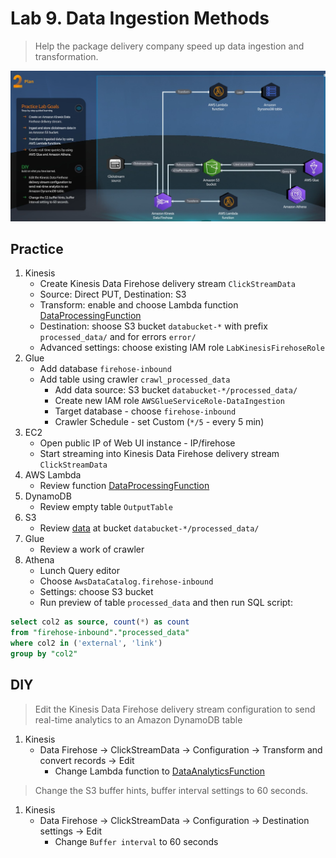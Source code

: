 # Lab 9. Data Ingestion Methods
> Help the package delivery company speed up data ingestion and transformation.

![Data Ingestion Methods. Plan](09_Data_Ingestion_Methods.jpg)

## Practice
1. Kinesis
   - Create Kinesis Data Firehose delivery stream `ClickStreamData` 
   - Source: Direct PUT, Destination: S3
   - Transform: enable and choose Lambda function [DataProcessingFunction](process_data.py)
   - Destination: shoose S3 bucket `databucket-*` with prefix `processed_data/` and for errors `error/`
   - Advanced settings: choose existing IAM role `LabKinesisFirehoseRole` 
2. Glue
   - Add database `firehose-inbound`
   - Add table using crawler `crawl_processed_data`
     - Add data source: S3 bucket `databucket-*/processed_data/`
     - Create new IAM role `AWSGlueServiceRole-DataIngestion`
     - Target database - choose `firehose-inbound`
     - Crawler Schedule - set Custom (`*/5` - every 5 min)
3. EC2
   - Open public IP of Web UI instance - IP/firehose
   - Start streaming into Kinesis Data Firehose delivery stream `ClickStreamData` 
4. AWS Lambda
   - Review function [DataProcessingFunction](process_data.py)
5. DynamoDB
   - Review empty table `OutputTable` 
6. S3
   - Review [data](ClickStreamData-1-2023-10-12-07-01-46-e176b602-265c-4f1f-99fb-297fef70d3cb) at bucket `databucket-*/processed_data/`
7. Glue
   - Review a work of crawler
8. Athena
   - Lunch Query editor
   - Choose `AwsDataCatalog.firehose-inbound`
   - Settings: choose S3 bucket
   - Run preview of table `processed_data` and then run SQL script:
   
```sql
select col2 as source, count(*) as count 
from "firehose-inbound"."processed_data"
where col2 in ('external', 'link')
group by "col2"
```

## DIY
> Edit the Kinesis Data Firehose delivery stream configuration to send real-time 
> analytics to an Amazon DynamoDB table

1. Kinesis 
   - Data Firehose -> ClickStreamData -> Configuration -> Transform and convert records -> Edit
     - Change Lambda function to [DataAnalyticsFunction](analytics.py)

> Change the S3 buffer hints, buffer interval settings to 60 seconds.

1. Kinesis 
   - Data Firehose -> ClickStreamData -> Configuration -> Destination settings -> Edit
     - Change `Buffer interval` to 60 seconds
